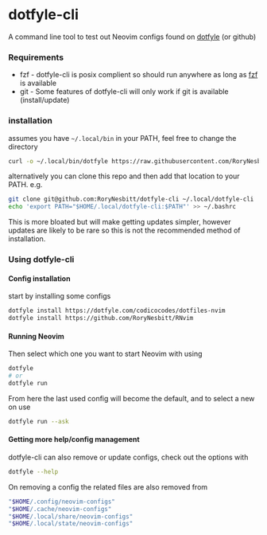 dotfyle-cli
====

A command line tool to test out Neovim configs found on
[dotfyle](https://dotfyle.com) (or github)

### Requirements

- fzf - dotfyle-cli is posix complient so should run anywhere as long as
[fzf](https://github.com/junegunn/fzf) is available
- git - Some features of dotfyle-cli will only work if git is available
  (install/update)

### installation

assumes you have `~/.local/bin` in your PATH, feel free to change the directory
```sh
curl -o ~/.local/bin/dotfyle https://raw.githubusercontent.com/RoryNesbitt/dotfyle-cli/main/dotfyle
```

alternatively you can clone this repo and then add that location to your PATH.
e.g.
```sh
git clone git@github.com:RoryNesbitt/dotfyle-cli ~/.local/dotfyle-cli
echo 'export PATH="$HOME/.local/dotfyle-cli:$PATH"' >> ~/.bashrc
```
This is more bloated but will make getting updates simpler, however updates are
likely to be rare so this is not the recommended method of installation.

### Using dotfyle-cli

#### Config installation

start by installing some configs
```sh
dotfyle install https://dotfyle.com/codicocodes/dotfiles-nvim
dotfyle install https://github.com/RoryNesbitt/RNvim
```

#### Running Neovim

Then select which one you want to start Neovim with using
```sh
dotfyle
# or
dotfyle run
```
From here the last used config will become the default, and to select a new on
use
```sh
dotfyle run --ask
```

#### Getting more help/config management

dotfyle-cli can also remove or update configs, check out the options with
```sh
dotfyle --help
```

On removing a config the related files are also removed from
```sh
"$HOME/.config/neovim-configs"
"$HOME/.cache/neovim-configs"
"$HOME/.local/share/neovim-configs"
"$HOME/.local/state/neovim-configs"
``````
